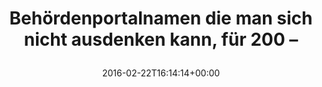 ---
retweeted: false
source: <a href="https://about.twitter.com/products/tweetdeck" rel="nofollow">TweetDeck</a>
entities:
  hashtags: []
  symbols: []
  user_mentions: []
  urls:
  - url: https://t.co/UU6Luvidsn
    expanded_url: http://bit.ly/1WDMMV4
    display_url: bit.ly/1WDMMV4
    indices:
    - '65'
    - '88'
display_text_range:
- '0'
- '88'
favorite_count: '5'
id_str: '701802187308081155'
truncated: false
retweet_count: '5'
id: '701802187308081155'
possibly_sensitive: false
created_at: Mon Feb 22 16:14:14 +0000 2016
favorited: false
full_text: Behördenportalnamen die man sich nicht ausdenken kann, für 200 –
lang: de
quote_url: http://bit.ly/1WDMMV4
tags:
- pesos/twitter
date: '2016-02-22T16:14:14+00:00'
src: https://twitter.com/bascht/status/701802187308081155
original_url: https://twitter.com/bascht/status/701802187308081155
type: twitter_tweet
text: Behördenportalnamen die man sich nicht ausdenken kann, für 200 –
title: 'Behördenportalnamen die man sich nicht ausdenken kann, für 200 –

  '

---